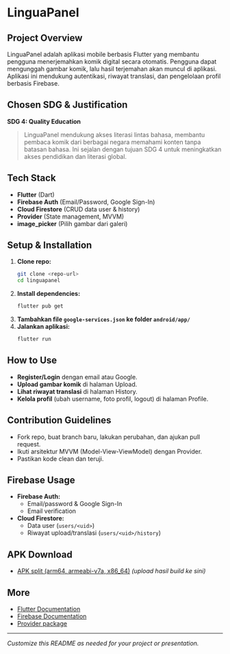 # LinguaPanel

## Project Overview
LinguaPanel adalah aplikasi mobile berbasis Flutter yang membantu pengguna menerjemahkan komik digital secara otomatis. Pengguna dapat mengunggah gambar komik, lalu hasil terjemahan akan muncul di aplikasi. Aplikasi ini mendukung autentikasi, riwayat translasi, dan pengelolaan profil berbasis Firebase.

## Chosen SDG & Justification
**SDG 4: Quality Education**
> LinguaPanel mendukung akses literasi lintas bahasa, membantu pembaca komik dari berbagai negara memahami konten tanpa batasan bahasa. Ini sejalan dengan tujuan SDG 4 untuk meningkatkan akses pendidikan dan literasi global.

## Tech Stack
- **Flutter** (Dart)
- **Firebase Auth** (Email/Password, Google Sign-In)
- **Cloud Firestore** (CRUD data user & history)
- **Provider** (State management, MVVM)
- **image_picker** (Pilih gambar dari galeri)

## Setup & Installation
1. **Clone repo:**
   ```bash
   git clone <repo-url>
   cd linguapanel
   ```
2. **Install dependencies:**
   ```bash
   flutter pub get
   ```
3. **Tambahkan file `google-services.json` ke folder `android/app/`**
4. **Jalankan aplikasi:**
   ```bash
   flutter run
   ```

## How to Use
- **Register/Login** dengan email atau Google.
- **Upload gambar komik** di halaman Upload.
- **Lihat riwayat translasi** di halaman History.
- **Kelola profil** (ubah username, foto profil, logout) di halaman Profile.

## Contribution Guidelines
- Fork repo, buat branch baru, lakukan perubahan, dan ajukan pull request.
- Ikuti arsitektur MVVM (Model-View-ViewModel) dengan Provider.
- Pastikan kode clean dan teruji.

## Firebase Usage
- **Firebase Auth:**
  - Email/password & Google Sign-In
  - Email verification
- **Cloud Firestore:**
  - Data user (`users/<uid>`)
  - Riwayat upload/translasi (`users/<uid>/history`)

## APK Download
- [APK split (arm64, armeabi-v7a, x86_64)](https://github.com/yourusername/linguapanel/releases) *(upload hasil build ke sini)*

## More
- [Flutter Documentation](https://docs.flutter.dev/)
- [Firebase Documentation](https://firebase.google.com/docs)
- [Provider package](https://pub.dev/packages/provider)

---

*Customize this README as needed for your project or presentation.*
